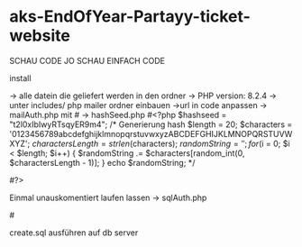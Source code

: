 # aks-EndOfYear-Partayy-ticket-website
SCHAU CODE JO SCHAU EINFACH CODE 

install


-> alle datein die geliefert werden in den ordner 
-> PHP version: 8.2.4 
-> unter includes/ php mailer ordner einbauen
->url in code anpassen
-> mailAuth.php mit 
#<?php
$mailusername = '';
$mailpassword = '';
$smtpHost = '';
$smtpPort = '';
#?>
-> hashSeed.php
#<?php
$hashseed = "t2l0xIbIwyRTsqyER9m4";
/*
            Generierung hash
$length = 20;
$characters = '0123456789abcdefghijklmnopqrstuvwxyzABCDEFGHIJKLMNOPQRSTUVWXYZ';
$charactersLength = strlen($characters);
$randomString = '';
for ($i = 0; $i < $length; $i++) {
    $randomString .= $characters[random_int(0, $charactersLength - 1)];
}
echo $randomString;
*/

#?>

Einmal unauskomentiert laufen lassen 
-> sqlAuth.php

#<?php
$servername = "localhost";
$username = "root";
$password = "";
$sqlPort = "";
#?>


create.sql ausführen auf db server 
